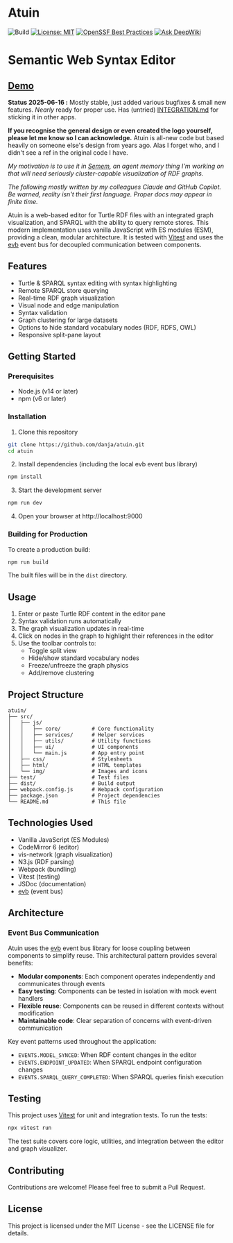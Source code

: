 # Atuin

![Build](https://github.com/danja/atuin/actions/workflows/ci.yml/badge.svg)
[![License: MIT](https://img.shields.io/badge/License-MIT-yellow.svg)](LICENSE)
[![OpenSSF Best Practices](https://www.bestpractices.dev/projects/10583/badge)](https://www.bestpractices.dev/projects/10583) [![Ask DeepWiki](https://deepwiki.com/badge.svg)](https://deepwiki.com/danja/atuin)

# Semantic Web Syntax Editor

## [Demo](https://danja.github.io/atuin/)

**Status 2025-06-16 :** Mostly stable, just added various bugfixes & small new features. *Nearly* ready for proper use. Has (untried) [INTEGRATION.md](https://github.com/danja/atuin/blob/main/INTEGRATION.md) for sticking it in other apps. 

**If you recognise the general design or even created the logo yourself, please let me know so I can acknowledge.** Atuin is all-new code but based heavily on someone else's design from years ago. Alas I forget who, and I didn't see a ref in the original code I have.

*My motivation is to use it in [Semem](https://github.com/danja/semem), an agent memory thing I'm working on that will need seriously cluster-capable visualization of RDF graphs.*

_The following mostly written by my colleagues Claude and GitHub Copilot. Be warned, reality isn't their first language. Proper docs may appear in finite time._

Atuin is a web-based editor for Turtle RDF files with an integrated graph visualization, and SPARQL with the ability to query remote stores. This modern implementation uses vanilla JavaScript with ES modules (ESM), providing a clean, modular architecture. It is tested with [Vitest](https://vitest.dev/) and uses the [evb](https://github.com/danja/evb) event bus for decoupled communication between components.

## Features

- Turtle & SPARQL syntax editing with syntax highlighting
- Remote SPARQL store querying
- Real-time RDF graph visualization
- Visual node and edge manipulation
- Syntax validation
- Graph clustering for large datasets
- Options to hide standard vocabulary nodes (RDF, RDFS, OWL)
- Responsive split-pane layout

## Getting Started

### Prerequisites

- Node.js (v14 or later)
- npm (v6 or later)

### Installation

1. Clone this repository

```sh
git clone https://github.com/danja/atuin.git
cd atuin
```

2. Install dependencies (including the local evb event bus library)

```sh
npm install
```

3. Start the development server

```sh
npm run dev
```

4. Open your browser at http://localhost:9000

### Building for Production

To create a production build:

```sh
npm run build
```

The built files will be in the `dist` directory.

## Usage

1. Enter or paste Turtle RDF content in the editor pane
2. Syntax validation runs automatically
3. The graph visualization updates in real-time
4. Click on nodes in the graph to highlight their references in the editor
5. Use the toolbar controls to:
   - Toggle split view
   - Hide/show standard vocabulary nodes
   - Freeze/unfreeze the graph physics
   - Add/remove clustering

## Project Structure

```
atuin/
├── src/
│   ├── js/
│   │   ├── core/          # Core functionality
│   │   ├── services/      # Helper services
│   │   ├── utils/         # Utility functions
│   │   ├── ui/            # UI components
│   │   └── main.js        # App entry point
│   ├── css/               # Stylesheets
│   ├── html/              # HTML templates
│   └── img/               # Images and icons
├── test/                  # Test files
├── dist/                  # Build output
├── webpack.config.js      # Webpack configuration
├── package.json           # Project dependencies
└── README.md              # This file
```

## Technologies Used

- Vanilla JavaScript (ES Modules)
- CodeMirror 6 (editor)
- vis-network (graph visualization)
- N3.js (RDF parsing)
- Webpack (bundling)
- Vitest (testing)
- JSDoc (documentation)
- [evb](https://github.com/danja/evb) (event bus)

## Architecture

### Event Bus Communication

Atuin uses the [evb](https://github.com/danja/evb) event bus library for loose coupling between components to simplify reuse. This architectural pattern provides several benefits:

- **Modular components**: Each component operates independently and communicates through events
- **Easy testing**: Components can be tested in isolation with mock event handlers
- **Flexible reuse**: Components can be reused in different contexts without modification
- **Maintainable code**: Clear separation of concerns with event-driven communication

Key event patterns used throughout the application:
- `EVENTS.MODEL_SYNCED`: When RDF content changes in the editor
- `EVENTS.ENDPOINT_UPDATED`: When SPARQL endpoint configuration changes  
- `EVENTS.SPARQL_QUERY_COMPLETED`: When SPARQL queries finish execution

## Testing

This project uses [Vitest](https://vitest.dev/) for unit and integration tests. To run the tests:

```sh
npx vitest run
```

The test suite covers core logic, utilities, and integration between the editor and graph visualizer.

## Contributing

Contributions are welcome! Please feel free to submit a Pull Request.

## License

This project is licensed under the MIT License - see the LICENSE file for details.
